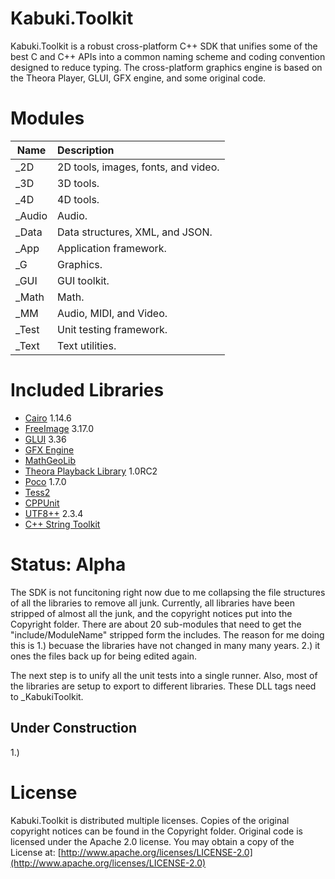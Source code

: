 # Kabuki.Toolkit #
Kabuki.Toolkit is a robust cross-platform C++ SDK that unifies some of the best C and C++ APIs into a common naming scheme and coding convention designed to reduce typing. The cross-platform graphics engine is based on the Theora Player, GLUI, GFX engine, and some original code.

# Modules #
| Name | Description |
|------|:------------|
| _2D | 2D tools, images, fonts, and video.|
| _3D | 3D tools.|
| _4D | 4D tools.|
| _Audio | Audio.|
| _Data | Data structures, XML, and JSON.|
| _App | Application framework.|
| _G | Graphics.|
| _GUI | GUI toolkit.|
| _Math | Math.|
| _MM | Audio, MIDI, and Video.|
| _Test | Unit testing framework.|
| _Text | Text utilities.|

# Included Libraries #
* [Cairo](http://cairographics.org/) 1.14.6
* [FreeImage](http://freeimage.sourceforge.net/) 3.17.0
* [GLUI](http://glui.sourceforge.net/) 3.36
* [GFX Engine](http://gfx.sio2interactive.com/)
* [MathGeoLib](http://clb.demon.fi/MathGeoLib/nightly/)
* [Theora Playback Library](http://libtheoraplayer.cateia.com/) 1.0RC2
* [Poco](http://pocoproject.org/) 1.7.0
* [Tess2](https://github.com/diatomic/tess2/issues/4)
* [CPPUnit](https://sourceforge.net/projects/cppunit/)
* [UTF8++](https://github.com/Drako/utf8pp) 2.3.4
* [C++ String Toolkit](https://github.com/ArashPartow/strtk)

# Status: Alpha #
The SDK is not funcitoning right now due to me collapsing the file structures of all the libraries to remove all junk. Currently, all libraries have been stripped of almost all the junk, and the copyright notices put into the Copyright folder. There are about 20 sub-modules that need to get the "include/ModuleName" stripped form the includes. The reason for me doing this is 1.) becuase the libraries have not changed in many many years. 2.) it ones the files back up for being edited again.

 The next step is to unify all the unit tests into a single runner. Also, most of the libraries are setup to export to different libraries. These DLL tags need to _KabukiToolkit.

## Under Construction ##
1.) 

# License #
Kabuki.Toolkit is distributed multiple licenses. Copies of the original copyright notices can be found in the Copyright folder. Original code is licensed under the Apache 2.0 license. You may obtain a copy of the License at:
[http://www.apache.org/licenses/LICENSE-2.0](http://www.apache.org/licenses/LICENSE-2.0)
